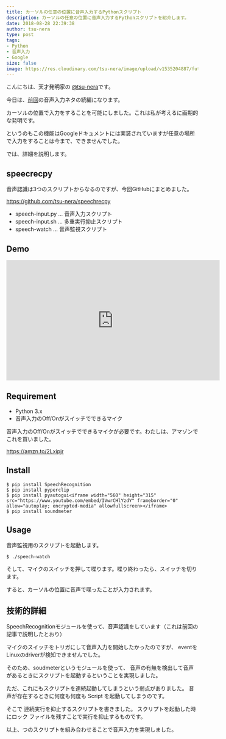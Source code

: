 ```yaml
---
title: カーソルの任意の位置に音声入力するPythonスクリプト
description: カーソルの任意の位置に音声入力するPythonスクリプトを紹介します。
date: 2018-08-28 22:39:38
author: tsu-nera
type: post
tags:
- Python
- 音声入力
- Google
size: false
image: https://res.cloudinary.com/tsu-nera/image/upload/v1535204887/futurismo/thumbnails/microphone-input-device.jpg
---
```


こんにちは、天才発明家の [@tsu-nera](https://twitter.com/tsu_nera)です。

今日は、[前回](https://futurismo.biz/speech-recognition-with-python/)の音声入力ネタの続編になります。

カーソルの位置で入力をすることを可能にしました。これは私が考えるに画期的な発明です。

というのもこの機能はGoogleドキュメントには実装されていますが任意の場所で入力をすることは今まで、できませんでした。

では、詳細を説明します。

## speecrecpy

音声認識は3つのスクリプトからなるのですが、今回GitHubにまとめました。

https://github.com/tsu-nera/speechrecpy

- speech-input.py ... 音声入力スクリプト
- speech-input.sh ... 多重実行抑止スクリプト
- speech-watch ... 音声監視スクリプト

## Demo

<iframe width="560" height="315" src="https://www.youtube.com/embed/IVwrCHlYzdY" frameborder="0" allow="autoplay; encrypted-media" allowfullscreen></iframe>

## Requirement

- Python 3.x
- 音声入力のOff/Onがスイッチでできるマイク

音声入力のOff/Onがスイッチでできるマイクが必要です。わたしは、アマゾンでこれを買いました。

https://amzn.to/2Lxipjr

## Install

```
$ pip install SpeechRecognition
$ pip install pyperclip
$ pip install pyautogui<iframe width="560" height="315" src="https://www.youtube.com/embed/IVwrCHlYzdY" frameborder="0" allow="autoplay; encrypted-media" allowfullscreen></iframe>
$ pip install soundmeter
```

## Usage

音声監視用のスクリプトを起動します。

```
$ ./speech-watch
```

そして、マイクのスイッチを押して喋ります。喋り終わったら、スイッチを切ります。

すると、カーソルの位置に音声で喋ったことが入力されます。

## 技術的詳細

SpeechRecognitionモジュールを使って、音声認識をしています（これは前回の記事で説明したとおり）

マイクのスイッチをトリガにして音声入力を開始したかったのですが、
eventをLinuxのdriverが検知できませんでした。

そのため、soudmeterというモジュールを使って、
音声の有無を検出して音声があるときにスクリプトを起動するということを実現しました。

ただ、これにもスクリプトを連続起動してしまうという弱点がありました。
音声が存在するときに何度も何度も Script を起動してしまうのです。

そこで 連続実行を抑止するスクリプトを書きました。
スクリプトを起動した時にロック ファイルを残すことで実行を抑止するものです。

以上、つのスクリプトを組み合わせることで音声入力を実現しました。
